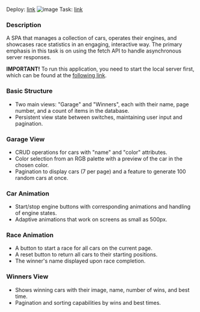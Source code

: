 Deploy: [link](https://izy-code.github.io/async-race/)
![image](https://github.com/izy-code/async-race/assets/126877709/34ab221c-9c1c-4323-a558-0b3497f62a98)
Task: [link](https://github.com/rolling-scopes-school/tasks/tree/master/stage2/tasks/async-race)

### Description

A SPA that manages a collection of cars, operates their engines, and showcases race statistics in an engaging, interactive way. The primary emphasis in this task is on using the fetch API to handle asynchronous server responses.

**IMPORTANT!** To run this application, you need to start the local server first, which can be found at the [following link](https://github.com/izy-code/async-race-api).

### Basic Structure

- Two main views: "Garage" and "Winners", each with their name, page number, and a count of items in the database.
- Persistent view state between switches, maintaining user input and pagination.

### Garage View

- CRUD operations for cars with "name" and "color" attributes.
- Color selection from an RGB palette with a preview of the car in the chosen color.
- Pagination to display cars (7 per page) and a feature to generate 100 random cars at once.

### Car Animation

- Start/stop engine buttons with corresponding animations and handling of engine states.
- Adaptive animations that work on screens as small as 500px.

### Race Animation

- A button to start a race for all cars on the current page.
- A reset button to return all cars to their starting positions.
- The winner's name displayed upon race completion.

### Winners View

- Shows winning cars with their image, name, number of wins, and best time.
- Pagination and sorting capabilities by wins and best times.
